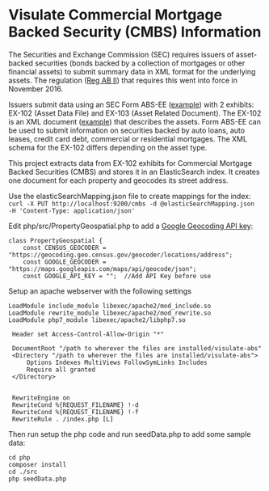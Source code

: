 # Visulate Commercial Mortgage Backed Security (CMBS) Information

The Securities and Exchange Commission (SEC) requires issuers of asset-backed securities (bonds backed by a collection of mortgages or other financial assets) to submit summary data in XML format for the underlying assets.  The regulation ([Reg AB II](https://www.sec.gov/oit/announcement/regabii-asset-level-requirements-compliance.html)) that requires this went into force in November 2016.

Issuers submit data using an SEC Form ABS-EE ([example](https://www.sec.gov/Archives/edgar/data/1710261/000153949717001241/0001539497-17-001241-index.htm)) with 2 exhibits: EX-102 (Asset Data File) and EX-103 (Asset Related Document).  The EX-102 is an XML document ([example](https://www.sec.gov/Archives/edgar/data/1005007/000153949717001241/exh_102.xml)) that describes the assets.  Form ABS-EE can be used to submit information on securities backed by auto loans, auto leases, credit card debt, commercial or residential mortgages.  The XML schema for the EX-102 differs depending on the asset type.

This project extracts data from EX-102 exhibits for Commercial Mortgage Backed Securities (CMBS) and stores it in an ElasticSearch index.  It creates one document for each property and geocodes its street address.

Use the elasticSearchMapping.json file to create mappings for the index:
`curl -X PUT http://localhost:9200/cmbs -d @elasticSearchMapping.json  -H 'Content-Type: application/json' `

Edit php/src/PropertyGeospatial.php to add a [Google Geocoding API key](https://developers.google.com/maps/documentation/geocoding/get-api-key):

```
class PropertyGeospatial {
    const CENSUS_GEOCODER = "https://geocoding.geo.census.gov/geocoder/locations/address";
    const GOOGLE_GEOCODER = "https://maps.googleapis.com/maps/api/geocode/json";
    const GOOGLE_API_KEY = "";  //Add API Key before use
```

Setup an apache webserver with the following settings     

```
LoadModule include_module libexec/apache2/mod_include.so
LoadModule rewrite_module libexec/apache2/mod_rewrite.so
LoadModule php7_module libexec/apache2/libphp7.so

 Header set Access-Control-Allow-Origin "*"

 DocumentRoot "/path to wherever the files are installed/visulate-abs"
 <Directory "/path to wherever the files are installed/visulate-abs">
     Options Indexes MultiViews FollowSymLinks Includes
     Require all granted
 </Directory>


 RewriteEngine on
 RewriteCond %{REQUEST_FILENAME} !-d
 RewriteCond %{REQUEST_FILENAME} !-f
 RewriteRule . /index.php [L]
 ```

Then run setup the php code and run seedData.php to add some sample data:

```
cd php
composer install
cd ./src
php seedData.php
```
